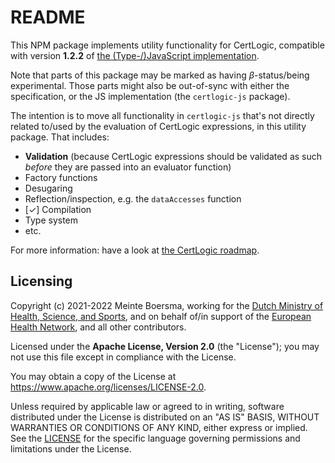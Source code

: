 # README

This NPM package implements utility functionality for CertLogic, compatible with version **1.2.2** of [the (Type-/)JavaScript implementation](https://github.com/ehn-dcc-development/dgc-business-rules/tree/main/certlogic/certlogic-js).

Note that parts of this package may be marked as having _&beta;_-status/being experimental.
Those parts might also be out-of-sync with either the specification, or the JS implementation (the `certlogic-js` package).

The intention is to move all functionality in `certlogic-js` that's not directly related to/used by the evaluation of CertLogic expressions, in this utility package.
That includes:

* **Validation** (because CertLogic expressions should be validated as such _before_ they are passed into an evaluator function)
* Factory functions
* Desugaring
* Reflection/inspection, e.g. the `dataAccesses` function
* [&#10003;] Compilation
* Type system
* etc.

For more information: have a look at [the CertLogic roadmap](../ROADMAP.md).


## Licensing

Copyright (c) 2021-2022 Meinte Boersma, working for the [Dutch Ministry of Health, Science, and Sports](https://www.rijksoverheid.nl/ministeries/ministerie-van-volksgezondheid-welzijn-en-sport), and on behalf of/in support of the [European Health Network](https://ec.europa.eu/health/ehealth/policy/network_en), and all other contributors.

Licensed under the **Apache License, Version 2.0** (the "License"); you may not use this file except in compliance with the License.

You may obtain a copy of the License at https://www.apache.org/licenses/LICENSE-2.0.

Unless required by applicable law or agreed to in writing, software distributed under the License is distributed on an "AS IS"
BASIS, WITHOUT WARRANTIES OR CONDITIONS OF ANY KIND, either express or implied. See the [LICENSE](./LICENSE) for the specific
language governing permissions and limitations under the License.

